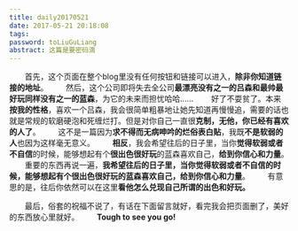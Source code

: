 ```yaml
---
title: daily20170521
date: 2017-05-21 20:18:08
tags: 
password: toLiuGuLiang
abstract: 这篇是要密码滴
---
```


　　首先，这个页面在整个blog里没有任何按钮和链接可以进入，**除非你知道链接的地址**。
　　然后，这个公司即将失去全公司**最漂亮没有之一的吕森和最帅最好玩同样没有之一的蓝森**，为它的未来而担忧哈哈……
　　好了不耍贫了。本来**按我的性格**，喜欢一个吕森，我会很简单粗暴地让她先知道再慢慢追，需要的话也就是常规的软磨硬泡和死缠烂打。但是对你自己一直很**克制，无他，你已经有喜欢的人了**。
　　这不是一篇因为**求不得而无病呻吟的烂俗表白贴**，我既**不是软弱的人**也因为这样毫无意义。
　　**相反**，我会希望往后的日子里，当你**觉得软弱或者不自信**的时候，能够想起有个**很出色很好玩**的蓝森喜欢自己，**给到你信心和力量**。
　　重要的东西再说一遍，**我希望往后的日子里，当你觉得软弱或者不自信的时候，能够想起有个很出色很好玩的蓝森喜欢自己，给到你信心和力量**。
　　有意思的是，往后你依然可以在这里**看他怎么兑现自己所谓的出色和好玩。**

　　最后，俗套的祝福不说了，有话在下面留言就好，看完我会把页面删了，美好的东西放心里就好。
　　**Tough to see you go!**
